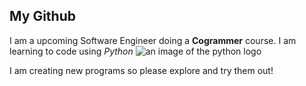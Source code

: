 ## My Github

I am a upcoming Software Engineer doing a **Cogrammer** course. 
I am learning to code using _Python_
![an image of the python logo](https://upload.wikimedia.org/wikipedia/commons/thumb/0/0a/Python.svg/640px-Python.svg.png)

I am creating new programs so please explore and try them out!

